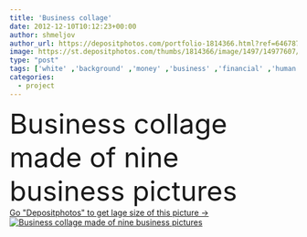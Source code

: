 ```yaml
---
title: 'Business collage'
date: 2012-12-10T10:12:23+00:00
author: shmeljov
author_url: https://depositphotos.com/portfolio-1814366.html?ref=64678756
image: https://st.depositphotos.com/thumbs/1814366/image/1497/14977607/api_thumb_450.jpg?forcejpeg=true
type: "post"
tags: ['white' ,'background' ,'money' ,'business' ,'financial' ,'human' ,'girl' ,'female' ,'young' ,'people' ,'success' ,'growth' ,'male' ,'man' ,'frame' ,'time' ,'concept' ,'estate' ,'office' ,'real' ,'couple' ,'elegant' ,'woman' ,'smart' ,'manager' ,'laptop' ,'pc' ,'notebook' ,'work' ,'businessman' ,'currency' ,'exchange' ,'finance' ,'project' ,'stock' ,'template' ,'future' ,'lady' ,'run' ,'team' ,'teamwork' ,'made' ,'pictures' ,'management' ,'collage' ,'secretary' ,'staff' ,'businesswoman' ,'partners' ,'of' ]
categories: 
  - project
---
```

<div aling="center">
            <font size="60"> Business collage made of nine business pictures</font>   
</div>
<div>
    <a href='https://st.depositphotos.com/thumbs/1814366/image/1497/14977607/api_thumb_450.jpg?forcejpeg=true?ref=64678756' target=_blank > Go "Depositphotos" to get lage size of this picture ->
        <img href='https://st.depositphotos.com/thumbs/1814366/image/1497/14977607/api_thumb_450.jpg?forcejpeg=true?ref=64678756' src='https://st.depositphotos.com/1814366/1497/i/950/depositphotos_14977607-stock-photo-business-collage.jpg?forcejpeg=true' alt='Business collage made of nine business pictures' >
    </a>
</div>
